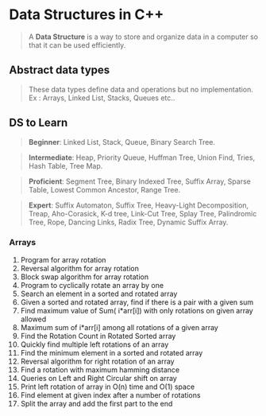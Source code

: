 # Data Structures in C++

> A **Data Structure** is a way to store and organize data in a computer so that it can be used efficiently.

## Abstract data types
> These data types define data and operations but no implementation. Ex : Arrays, Linked List, Stacks, Queues etc..

## DS to Learn
>**Beginner**: Linked List, Stack, Queue, Binary Search Tree.

>**Intermediate**: Heap, Priority Queue, Huffman Tree, Union Find, Tries, Hash Table, Tree Map.

>**Proficient**: Segment Tree, Binary Indexed Tree, Suffix Array, Sparse Table, Lowest Common Ancestor, Range Tree.

>**Expert**: Suffix Automaton, Suffix Tree, Heavy-Light Decomposition, Treap, Aho-Corasick, K-d tree, Link-Cut Tree, Splay Tree, Palindromic Tree, Rope, Dancing Links, Radix Tree, Dynamic Suffix Array.

### Arrays 
1. Program for array rotation
2. Reversal algorithm for array rotation
3. Block swap algorithm for array rotation
4. Program to cyclically rotate an array by one
5. Search an element in a sorted and rotated array
6. Given a sorted and rotated array, find if there is a pair with a given sum
7. Find maximum value of Sum( i*arr[i]) with only rotations on given array allowed
8. Maximum sum of i*arr[i] among all rotations of a given array
9. Find the Rotation Count in Rotated Sorted array
10. Quickly find multiple left rotations of an array
11. Find the minimum element in a sorted and rotated array
12. Reversal algorithm for right rotation of an array
13. Find a rotation with maximum hamming distance
14. Queries on Left and Right Circular shift on array
15. Print left rotation of array in O(n) time and O(1) space
16. Find element at given index after a number of rotations
17. Split the array and add the first part to the end

